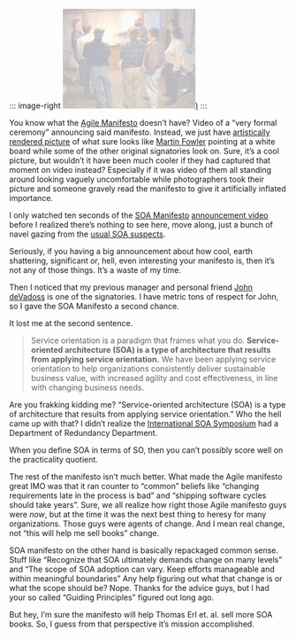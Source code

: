 ::: image-right
[![](https://raw.githubusercontent.com/devhawk/devhawk.github.io/master/images/blog/agile_manifesto_background_thumb.jpg))](http://www.agilemanifesto.org/) 
:::

You know what the [Agile Manifesto](http://www.agilemanifesto.org/) doesn’t
have? Video of a “very formal ceremony” announcing said manifesto.
Instead, we just have [artistically rendered
picture](http://www.agilemanifesto.org/background.jpg) of what sure
looks like [Martin Fowler](http://www.martinfowler.com/) pointing at a
white board while some of the other original signatories look on. Sure,
it’s a cool picture, but wouldn’t it have been much cooler if they had
captured that moment on video instead? Especially if it was video of
them all standing around looking vaguely uncomfortable while
photographers took their picture and someone gravely read the manifesto
to give it artificially inflated importance.

I only watched ten seconds of the [SOA
Manifesto](http://soa-manifesto.org/)
[announcement video](http://www.youtube.com/watch?v=TCg16oTZSV0) before I realized
there’s nothing to see here, move along, just a bunch of navel gazing
from the [usual SOA suspects](http://thomaserl.com/).

Seriously, if you having a big announcement about how cool, earth
shattering, significant or, hell, even interesting your manifesto is,
then it’s not any of those things. It’s a waste of my time.

Then I noticed that my previous manager and personal friend [John
deVadoss](http://blogs.msdn.com/jdevados/) is one of the signatories. I
have metric tons of respect for John, so I gave the SOA Manifesto a
second chance.

It lost me at the second sentence.

> Service orientation is a paradigm that frames what you do.
> **Service-oriented architecture (SOA) is a type of architecture that
> results from applying service orientation.** We have been applying
> service orientation to help organizations consistently deliver
> sustainable business value, with increased agility and cost
> effectiveness, in line with changing business needs.

Are you frakking kidding me? “Service-oriented architecture (SOA) is a
type of architecture that results from applying service orientation.”
Who the hell came up with that? I didn’t realize the [International SOA
Symposium](http://soasymposium.com/) had a Department of Redundancy
Department.

When you define SOA in terms of SO, then you can’t possibly score well
on the practicality quotient.

The rest of the manifesto isn’t much better. What made the Agile
manifesto great IMO was that it ran counter to “common” beliefs like
“changing requirements late in the process is bad” and “shipping
software cycles should take years”. Sure, we all realize how right those
Agile manifesto guys were *now*, but at the time it was the next best
thing to heresy for many organizations. Those guys were agents of
change. And I mean real change, not “this will help me sell books”
change.

SOA manifesto on the other hand is basically repackaged common sense.
Stuff like “Recognize that SOA ultimately demands change on many levels”
and “The scope of SOA adoption can vary. Keep efforts manageable and
within meaningful boundaries” Any help figuring out what that change is
or what the scope should be? Nope. Thanks for the advice guys, but I had
your so called “Guiding Principles” figured out long ago.

But hey, I’m sure the manifesto will help Thomas Erl et. al. sell more
SOA books. So, I guess from that perspective it’s mission accomplished.

